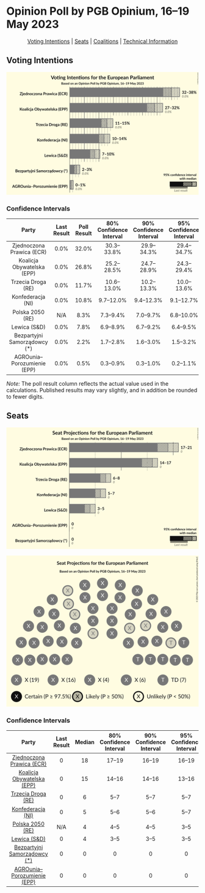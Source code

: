 # Opinion Poll by PGB Opinium, 16–19 May 2023

<p align="center"><a href="#voting-intentions">Voting Intentions</a> | <a href="#seats">Seats</a> | <a href="#coalitions">Coalitions</a> | <a href="#technical-information">Technical Information</a></p>

## Voting Intentions

![Graph with voting intentions not yet produced](2023-05-19-PGBOpinium.png "Voting Intentions")

### Confidence Intervals

| Party | Last Result | Poll Result | 80% Confidence Interval | 90% Confidence Interval | 95% Confidence Interval | 99% Confidence Interval |
|:-----:|:-----------:|:-----------:|:-----------------------:|:-----------------------:|:-----------------------:|:-----------------------:|
| Zjednoczona Prawica (ECR) | 0.0% | 32.0% | 30.3–33.8% |29.9–34.3% |29.4–34.7% |28.6–35.6% |
| Koalicja Obywatelska (EPP) | 0.0% | 26.8% | 25.2–28.5% |24.7–28.9% |24.3–29.4% |23.6–30.2% |
| Trzecia Droga (RE) | 0.0% | 11.7% | 10.6–13.0% |10.2–13.3% |10.0–13.6% |9.5–14.3% |
| Konfederacja (NI) | 0.0% | 10.8% | 9.7–12.0% |9.4–12.3% |9.1–12.7% |8.6–13.3% |
| Polska 2050 (RE) | N/A | 8.3% | 7.3–9.4% |7.0–9.7% |6.8–10.0% |6.4–10.5% |
| Lewica (S&D) | 0.0% | 7.8% | 6.9–8.9% |6.7–9.2% |6.4–9.5% |6.0–10.1% |
| Bezpartyjni Samorządowcy (*) | 0.0% | 2.2% | 1.7–2.8% |1.6–3.0% |1.5–3.2% |1.3–3.5% |
| AGROunia–Porozumienie (EPP) | 0.0% | 0.5% | 0.3–0.9% |0.3–1.0% |0.2–1.1% |0.2–1.3% |

*Note:* The poll result column reflects the actual value used in the calculations. Published results may vary slightly, and in addition be rounded to fewer digits.

## Seats

![Graph with seats not yet produced](2023-05-19-PGBOpinium-seats.png "Seats")

![Graph with seating plan not yet produced](2023-05-19-PGBOpinium-seating-plan.png "Seating Plan")

### Confidence Intervals

| Party | Last Result | Median | 80% Confidence Interval | 90% Confidence Interval | 95% Confidence Interval | 99% Confidence Interval |
|:-----:|:-----------:|:------:|:-----------------------:|:-----------------------:|:-----------------------:|:-----------------------:|
| <a href="#zjednoczona-prawica-(ecr)">Zjednoczona Prawica (ECR)</a> | 0 | 18 | 17–19 |16–19 |16–19 |16–19 |
| <a href="#koalicja-obywatelska-(epp)">Koalicja Obywatelska (EPP)</a> | 0 | 15 | 14–16 |14–16 |13–16 |13–16 |
| <a href="#trzecia-droga-(re)">Trzecia Droga (RE)</a> | 0 | 6 | 5–7 |5–7 |5–7 |5–8 |
| <a href="#konfederacja-(ni)">Konfederacja (NI)</a> | 0 | 5 | 5–6 |5–6 |5–7 |4–7 |
| <a href="#polska-2050-(re)">Polska 2050 (RE)</a> | N/A | 4 | 4–5 |4–5 |3–5 |3–6 |
| <a href="#lewica-(s&d)">Lewica (S&D)</a> | 0 | 4 | 3–5 |3–5 |3–5 |3–5 |
| <a href="#bezpartyjni-samorządowcy-(*)">Bezpartyjni Samorządowcy (*)</a> | 0 | 0 | 0 |0 |0 |0 |
| <a href="#agrounia–porozumienie-(epp)">AGROunia–Porozumienie (EPP)</a> | 0 | 0 | 0 |0 |0 |0 |


